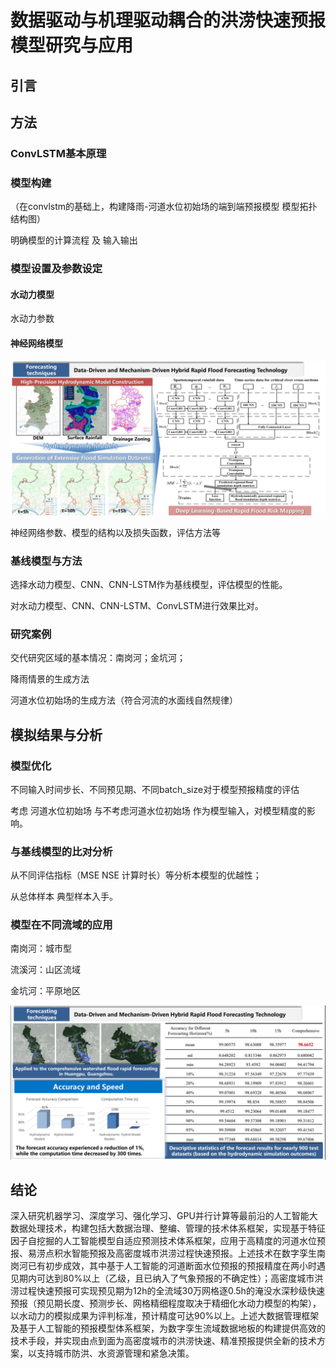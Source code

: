 # 数据驱动与机理驱动耦合的洪涝快速预报模型研究与应用



## 引言



## 方法

### ConvLSTM基本原理

### 模型构建

（在convlstm的基础上，构建降雨-河道水位初始场的端到端预报模型  模型拓扑结构图）

明确模型的计算流程 及 输入输出

### 模型设置及参数设定

#### 水动力模型

水动力参数



#### 神经网络模型

![framework](./framework.png)

神经网络参数、模型的结构以及损失函数，评估方法等

### 基线模型与方法

选择水动力模型、CNN、CNN-LSTM作为基线模型，评估模型的性能。

对水动力模型、CNN、CNN-LSTM、ConvLSTM进行效果比对。

### 研究案例

交代研究区域的基本情况：南岗河；金坑河；

降雨情景的生成方法

河道水位初始场的生成方法（符合河流的水面线自然规律）

## 模拟结果与分析

### 模型优化

不同输入时间步长、不同预见期、不同batch_size对于模型预报精度的评估

考虑 河道水位初始场 与不考虑河道水位初始场 作为模型输入，对模型精度的影响。

### 与基线模型的比对分析

从不同评估指标（MSE NSE 计算时长）等分析本模型的优越性；

从总体样本  典型样本入手。

### 模型在不同流域的应用

南岗河：城市型

流溪河：山区流域

金坑河：平原地区

![result](./result.png)

## 结论

深入研究机器学习、深度学习、强化学习、GPU并行计算等最前沿的人工智能大数据处理技术，构建包括大数据治理、整编、管理的技术体系框架，实现基于特征因子自挖掘的人工智能模型自适应预测技术体系框架，应用于高精度的河道水位预报、易涝点积水智能预报及高密度城市洪涝过程快速预报。上述技术在数字孪生南岗河已有初步成效，其中基于人工智能的河道断面水位预报的预报精度在两小时遇见期内可达到80%以上（乙级，且已纳入了气象预报的不确定性）；高密度城市洪涝过程快速预报可实现预见期为12h的全流域30万网格逐0.5h的淹没水深秒级快速预报（预见期长度、预测步长、网格精细程度取决于精细化水动力模型的构架），以水动力的模拟成果为评判标准，预计精度可达90%以上。上述大数据管理框架及基于人工智能的预报模型体系框架，为数字孪生流域数据地板的构建提供高效的技术手段，并实现由点到面为高密度城市的洪涝快速、精准预报提供全新的技术方案，以支持城市防洪、水资源管理和紧急决策。


